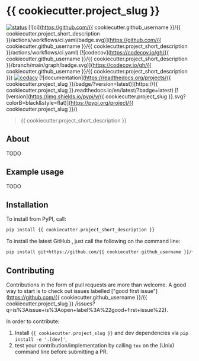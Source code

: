# {{ cookiecutter.project_slug }}

[![status](http://www.repostatus.org/badges/latest/concept.svg)](http://www.repostatus.org/#concept)
[![ci](https://github.com/{{ cookiecutter.github_username }}/{{ cookiecutter.project_short_description }}/actions/workflows/ci.yaml/badge.svg)](https://github.com/{{ cookiecutter.github_username }}/{{ cookiecutter.project_short_description }}/actions/workflows/ci.yaml)
[![codecov](https://codecov.io/gh/{{ cookiecutter.github_username }}/{{ cookiecutter.project_short_description }}/branch/main/graph/badge.svg)](https://codecov.io/gh/{{ cookiecutter.github_username }}/{{ cookiecutter.project_short_description }})
[![codacy]()]()
[![documentation](https://readthedocs.org/projects/{{ cookiecutter.project_slug }}/badge/?version=latest)](https://{{ cookiecutter.project_slug }}.readthedocs.io/en/latest/?badge=latest)
[![version](https://img.shields.io/pypi/v/{{ cookiecutter.project_slug }}.svg?colorB=black&style=flat)](https://pypi.org/project/{{ cookiecutter.project_slug }}/)

> {{ cookiecutter.project_short_description }}

## About

TODO

## Example usage

TODO

## Installation

To install from PyPI, call:

```bash
pip install {{ cookiecutter.project_short_description }}
```

To install the latest GitHub <RELEASE>, just call the following on the
command line:

```bash
pip install git+https://github.com/{{ cookiecutter.github_username }}/{{ cookiecutter.project_short_description }}@<RELEASE>
```

## Contributing

Contributions in the form of pull requests are more than welcome. A good way to start is to check out issues labelled
["good first issue"](https://github.com/{{ cookiecutter.github_username }}/{{ cookiecutter.project_slug }}
/issues?q=is%3Aissue+is%3Aopen+label%3A%22good+first+issue%22).

In order to contribute:

1) Install `{{ cookiecutter.project_slug }}` and dev dependencies via `pip install -e '.[dev]'`,
2) test your contribution/implementation by calling `tox` on the (Unix) command line before submitting a PR.